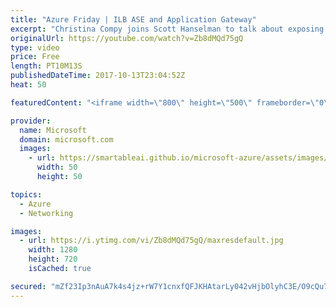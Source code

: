 ```yaml
---
title: "Azure Friday | ILB ASE and Application Gateway"
excerpt: "Christina Compy joins Scott Hanselman to talk about exposing your internet-isolated apps with an Application Gateway. This enables you to securely host multi-tier applications on an Internal Load Balancer (ILB) App Service Environment (ASE) and only expose the front-end applications that you want to"
originalUrl: https://youtube.com/watch?v=Zb8dMQd75gQ
type: video
price: Free
length: PT10M13S
publishedDateTime: 2017-10-13T23:04:52Z
heat: 50

featuredContent: "<iframe width=\"800\" height=\"500\" frameborder=\"0\" src=\"https://www.youtube.com/embed/Zb8dMQd75gQ\" allow=\"accelerometer; autoplay; encrypted-media; gyroscope; picture-in-picture\" allowfullscreen></iframe>"

provider:
  name: Microsoft
  domain: microsoft.com
  images:
    - url: https://smartableai.github.io/microsoft-azure/assets/images/organizations/microsoft.com-50x50.jpg
      width: 50
      height: 50

topics:
  - Azure
  - Networking

images:
  - url: https://i.ytimg.com/vi/Zb8dMQd75gQ/maxresdefault.jpg
    width: 1280
    height: 720
    isCached: true

secured: "mZf23Ip3nAuA7k4s4jz+rW7Y1cnxfQFJKHAtarLy042vHjbOlyhC3E/O9cQu7sOxE2Xuknfa5xaEly26FZ48IXr4VVDUnLNnFkIejYInB1F14SkuZ0Me85IHC4UK2wb3KtfMV+SiDhaINIAG+wdVvxkn6EON6Mgp1JiIZJZecmxuwq+YpILypJre16r8RoJe1wGf01pFOOD466jULp490upPCWGguVQuioDCh8Cqi3uAwQanNwJvc6+q6PTpkHiD9z00JDiFT0LYLSAZIPKjcbsLHqb3odvxtoAAydurkcLh96quR4FagHLDf8sYX8a6Yw+4MkQRzZaw6fsJkkWs+JXo6EjO6UirbvrsHBKJ9EXcp4Zfw1vClQqq/yaSo1e5t30N+syE3U51KxfZSYFW7JYyo1yM14y4RrbCxX4SMNA=;KWK0lMLzfmOCShKlCu9HwQ=="
---
```


